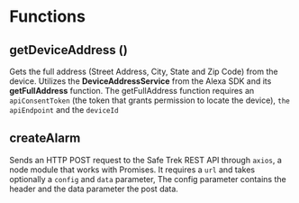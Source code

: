 # Functions 

## getDeviceAddress ()
Gets the full address (Street Address, City, State and Zip Code) from the device. 
Utilizes the **DeviceAddressService** from the Alexa SDK and its **getFullAddress** function. 
The getFullAddress function requires an `apiConsentToken` (the token that grants permission to locate the device), `the apiEndpoint` and the `deviceId`

## createAlarm
Sends an HTTP POST request to the Safe Trek REST API through `axios`, a node module that works with Promises.
It requires a `url` and takes optionally a `config` and `data` parameter, The config parameter contains the header and the data parameter the post data. 